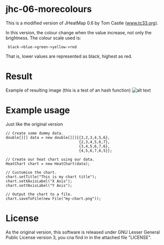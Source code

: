 jhc-06-morecolours
==================

This is a modified version of JHeatMap 0.6 by Tom Castle (www.tc33.org).

In this version, the colour change when the value increase, not only the brightness.
The colour scale used is:

     black->blue->green->yellow->red

That is, lower values are represented as black, highest as red.

Result
======
Example of resulting image (this is a test of an hash function)
![alt text](https://raw.github.com/jacopofar/jhc-06-morecolours/master/bloom_map.png "Result example")

Example usage
============
Just like the original version


    // Create some dummy data.
    double[][] data = new double[][]{{3,2,3,4,5,6},
                                     {2,3,4,5,6,7},
                                     {3,4,5,6,7,6},
                                     {4,5,6,7,6,5}};
    
    // Create our heat chart using our data.
    HeatChart chart = new HeatChart(data);
    
    // Customise the chart.
    chart.setTitle("This is my chart title");
    chart.setXAxisLabel("X Axis");
    chart.setYAxisLabel("Y Axis");
    
    // Output the chart to a file.
    chart.saveToFile(new File("my-chart.png"));



License
=======
As the original version, this software is released under GNU Lesser General Public License version 3, you cna find in in the attached file "LICENSE".
